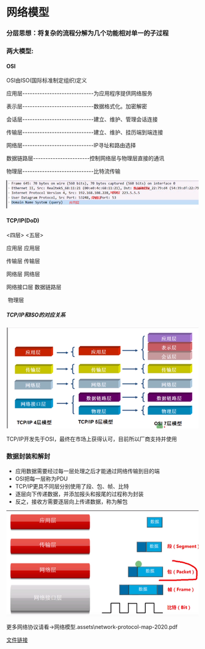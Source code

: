 # 网络模型

### 分层思想：将复杂的流程分解为几个功能相对单一的子过程

### 两大模型:   

#### OSI

OSI由ISO(国际标准制定组织)定义

应用层-----------------------------为应用程序提供网络服务

表示层-----------------------------数据格式化。加密解密

会话层-----------------------------建立、维护、管理会话连接

传输层-----------------------------建立、维护、挂历端到端连接

网络层-----------------------------IP寻址和路由选择

数据链路层-----------------------控制网络层与物理层直接的通讯

物理层-----------------------------比特流传输

![1595157229308](网络模型.assets/1595157229308.png)

#### TCP/IP(DoD)

<四层>		<五层>

应用层		应用层

传输层		传输层

网络层		网络层

网络接口层	数据链路层

​			物理层

##### TCP/IP和ISO的对应关系

![1595157630070](网络模型.assets/1595157630070.png)

TCP/IP开发先于OSI，最终在市场上获得认可，目前所以厂商支持并使用

### 数据封装和解封

* 应用数据需要经过每一层处理之后才能通过网络传输到目的端
* OSI把每一层称为PDU
* TCP/IP更具不同层分别使用了段、包、帧、比特
* 逐层向下传递数据，并添加报头和报尾的过程称为封装
* 反之，接收方需要逐层向上传递数据，称为解包

![1595159865178](网络模型.assets/1595159865178.png)

更多网络协议请看->网络模型.assets\network-protocol-map-2020.pdf

 [文件链接](网络模型.assets/network-protocol-map-2020.pdf)

